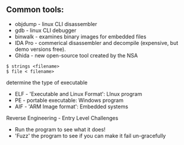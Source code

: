 ## Common tools:
* objdump - linux CLI disassembler
* gdb - linux CLI debugger
* binwalk - examines binary images for embedded files
* IDA Pro - commerical disassembler and decompile (expensive, but demo versions free). 
* Ghida - new open-source tool created by the NSA

```
$ strings <filename>
$ file < filename>
```

determine the type of executable
* ELF - 'Executable and Linux Format': LInux program
* PE - portable executable: Windows program
* AIF - 'ARM Image format': Embedded systems

Reverse Engineering - Entry Level Challenges
* Run the program to see what it does!
* 'Fuzz' the program to see if you can make it fail un-gracefully
